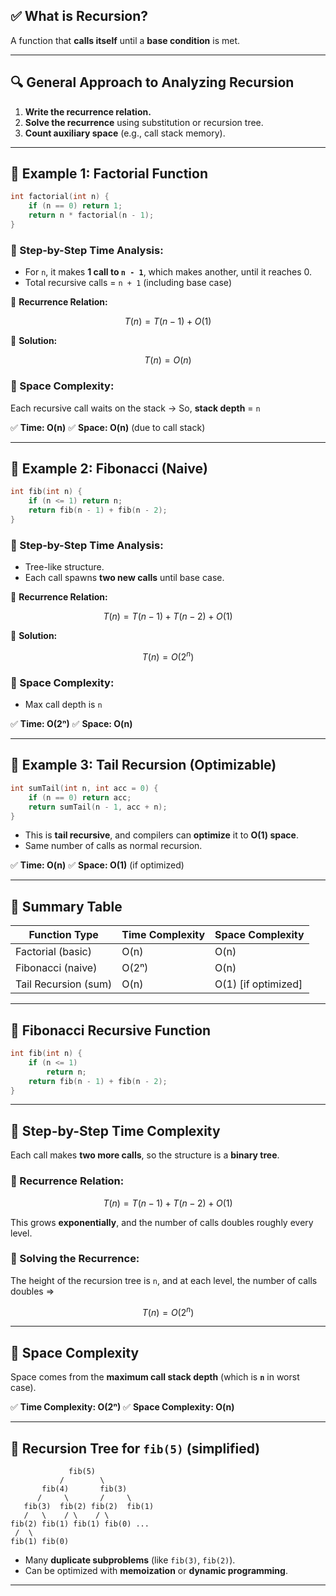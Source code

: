 ## ✅ **What is Recursion?**

A function that **calls itself** until a **base condition** is met.

---

## 🔍 **General Approach to Analyzing Recursion**

1. **Write the recurrence relation.**
2. **Solve the recurrence** using substitution or recursion tree.
3. **Count auxiliary space** (e.g., call stack memory).

---

## 📘 **Example 1: Factorial Function**

```cpp
int factorial(int n) {
    if (n == 0) return 1;
    return n * factorial(n - 1);
}
```

### 🔹 Step-by-Step Time Analysis:

* For `n`, it makes **1 call to `n - 1`**, which makes another, until it reaches 0.
* Total recursive calls = `n + 1` (including base case)

🔁 **Recurrence Relation:**

$$
T(n) = T(n - 1) + O(1)
$$

🔧 **Solution:**

$$
T(n) = O(n)
$$

### 🔹 Space Complexity:

Each recursive call waits on the stack →
So, **stack depth** = `n`

✅ **Time: O(n)**
✅ **Space: O(n)** (due to call stack)

---

## 📘 **Example 2: Fibonacci (Naive)**

```cpp
int fib(int n) {
    if (n <= 1) return n;
    return fib(n - 1) + fib(n - 2);
}
```

### 🔹 Step-by-Step Time Analysis:

* Tree-like structure.
* Each call spawns **two new calls** until base case.

🔁 **Recurrence Relation:**

$$
T(n) = T(n - 1) + T(n - 2) + O(1)
$$

🔧 **Solution:**

$$
T(n) = O(2^n)
$$

### 🔹 Space Complexity:

* Max call depth is `n`

✅ **Time: O(2ⁿ)**
✅ **Space: O(n)**

---

## 📘 **Example 3: Tail Recursion (Optimizable)**

```cpp
int sumTail(int n, int acc = 0) {
    if (n == 0) return acc;
    return sumTail(n - 1, acc + n);
}
```

* This is **tail recursive**, and compilers can **optimize** it to **O(1) space**.
* Same number of calls as normal recursion.

✅ **Time: O(n)**
✅ **Space: O(1)** (if optimized)

---

## 🧠 **Summary Table**

| Function Type        | Time Complexity | Space Complexity     |
| -------------------- | --------------- | -------------------- |
| Factorial (basic)    | O(n)            | O(n)                 |
| Fibonacci (naive)    | O(2ⁿ)           | O(n)                 |
| Tail Recursion (sum) | O(n)            | O(1) \[if optimized] |

---

## 📘 Fibonacci Recursive Function

```cpp
int fib(int n) {
    if (n <= 1)
        return n;
    return fib(n - 1) + fib(n - 2);
}
```

---

## 🧠 Step-by-Step Time Complexity

Each call makes **two more calls**, so the structure is a **binary tree**.

### 🔁 Recurrence Relation:

$$
T(n) = T(n - 1) + T(n - 2) + O(1)
$$

This grows **exponentially**, and the number of calls doubles roughly every level.

### 🔧 Solving the Recurrence:

The height of the recursion tree is `n`, and at each level, the number of calls doubles ⇒

$$
T(n) = O(2^n)
$$

---

## 🧮 Space Complexity

Space comes from the **maximum call stack depth** (which is **`n`** in worst case).

✅ **Time Complexity: O(2ⁿ)**
✅ **Space Complexity: O(n)**

---

## 🌲 Recursion Tree for `fib(5)` (simplified)

```
             fib(5)
           /        \
       fib(4)       fib(3)
      /     \       /     \
   fib(3)  fib(2) fib(2)  fib(1)
   /   \    / \    / \
fib(2) fib(1) fib(1) fib(0) ...
 /  \
fib(1) fib(0)
```

* Many **duplicate subproblems** (like `fib(3)`, `fib(2)`).
* Can be optimized with **memoization** or **dynamic programming**.

---
